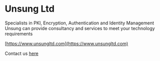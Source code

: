 # Unsung Ltd

Specialists in PKI, Encryption, Authentication and Identity Management  
Unsung can provide consultancy and services to meet your technology requirements

[https://www.unsungltd.com](https://www.unsungltd.com)

Contact us [here](mailto:info@unsungltd.com)
